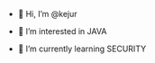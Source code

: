 - 👋 Hi, I’m @kejur
- 👀 I’m interested in JAVA

- 🌱 I’m currently learning SECURITY
<!---
kejur/kejur is a ✨ special ✨ repository because its `README.md` (this file) appears on your GitHub profile.
You can click the Preview link to take a look at your changes.
--->
